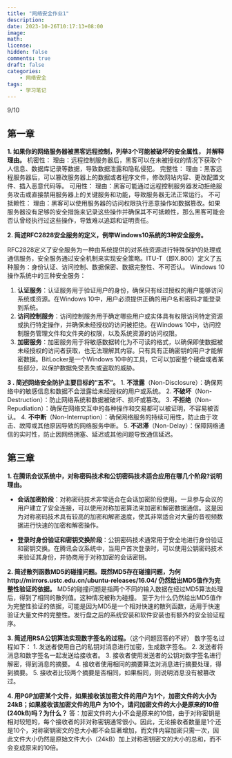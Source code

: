 ```yaml
---
title: "网络安全作业1"
description: 
date: 2023-10-26T10:17:13+08:00
image: 
math: 
license: 
hidden: false
comments: true
draft: false
categories:
    - 网络安全
tags:
    - 学习笔记
---
```

9/10

 ## 第一章
 
 **1. 如果你的网络服务器被黑客远程控制，列举3个可能被破坏的安全属性， 并解释理由。**
	机密性：
	理由：远程控制服务器后，黑客可以在未被授权的情况下获取个人信息、数据库记录等数据，导致数据泄露和隐私侵犯。
	完整性：
	理由：黑客远程服务器后，可以篡改服务器上的数据或者程序文件，修改网站内容、更改配置文件、插入恶意代码等。
	可用性：
    理由：黑客可能通过远程控制服务器发动拒绝服务攻击或直接禁用服务器上的关键服务和功能，导致服务器无法正常运行。
    不可抵赖性：
    理由：黑客可以使用服务器的访问权限执行恶意操作如数据篡改。如果服务器没有足够的安全措施来记录这些操作并确保其不可抵赖性，那么黑客可能会否认曾经执行过这些操作，导致难以追踪和证明责任。


**2. 简述RFC2828安全服务的定义，例举Windows10系统的3种安全服务。** 

RFC2828定义了安全服务为一种由系统提供的对系统资源进行特殊保护的处理或通信服务，安全服务通过安全机制来实现安全策略。ITU-T（即X.800）定义了五种服务：身份认证、访问控制、数据保密、数据完整性、不可否认。
Windows 10操作系统中的三种安全服务：
1. **认证服务**：认证服务用于验证用户的身份，确保只有经过授权的用户能够访问系统或资源。在Windows 10中，用户必须提供正确的用户名和密码才能登录到系统。    
2. **访问控制服务**：访问控制服务用于确定哪些用户或实体具有权限访问特定资源或执行特定操作，并确保未经授权的访问被拒绝。在Windows 10中，访问控制服务管理文件和文件夹的权限，以及系统资源的访问权限。
3. **加密服务**：加密服务用于将敏感数据转化为不可读的格式，以确保即使数据被未经授权的访问者获取，也无法理解其内容。只有具有正确密钥的用户才能解密数据。BitLocker是一个Windows 10中的工具，它可以加密整个硬盘或者某些部分，以保护数据免受丢失或盗取的威胁。

**3 . 简述网络安全防护主要目标的“五不”。**
		1. **不泄露**（Non-Disclosure）：确保网络中的敏感信息和数据不会泄露给未经授权的用户或系统。
		2. **不破坏**（Non-Destruction）：防止网络系统和数据被破坏、损坏或篡改。
		3. **不拒绝**（Non-Repudiation）：确保在网络交互中的各种操作和交易都可以被证明，不容易被否认。
	    4. **不中断**（Non-Interruption）：确保网络服务的持续可用性，防止由于攻击、故障或其他原因导致的网络服务中断。
	    5. **不迟滞**（Non-Delay）：保障网络通信的实时性，防止因网络拥塞、延迟或其他问题导致通信延迟。



## 第三章

**1. 在腾讯会议系统中，对称密码技术和公钥密码技术适合应用在哪几个阶段?说明理由。**

- **会话加密阶段**：对称密码技术非常适合在会话加密阶段使用。一旦参与会议的用户建立了安全连接，可以使用对称加密算法来加密和解密数据通信。这是因为对称密码技术具有较高的加密和解密速度，使其非常适合对大量的音视频数据进行快速的加密和解密操作。

- **登录时身份验证和密钥交换阶段**：公钥密码技术通常用于安全地进行身份验证和密钥交换。在腾讯会议系统中，当用户首次登录时，可以使用公钥密码技术来验证其身份，并协商用于对称加密的会话密钥。

**2.  简述散列函数MD5的碰撞问题。既然MD5存在碰撞问题，为何http://mirrors.ustc.edu.cn/ubuntu-releases/16.04/ 仍然给出MD5值作为完整性验证的依据。**
	MD5的碰撞问题是指两个不同的输入数据在经过MD5算法处理后，得到了相同的散列值。这种情况被称为碰撞。
	至于为什么仍然给出MD5值作为完整性验证的依据，可能是因为MD5是一个相对快速的散列函数，适用于快速验证大量文件的完整性。发行盘之后的系统安装和软件安装也有额外的安全验证程序。
	 
**3.  简述用RSA公钥算法实现数字签名的过程。**（这个问题回答的不好）
	数字签名过程如下：
	1. 发送者使用自己的私钥对消息进行加密，生成数字签名。
	2. 发送者将消息和数字签名一起发送给接收者。
	3. 接收者使用发送者的公钥对数字签名进行解密，得到消息的摘要。
	4. 接收者使用相同的摘要算法对消息进行摘要处理，得到摘要。
	5. 接收者比较两个摘要是否相同，如果相同，则说明消息没有被篡改过。

**4. 用PGP加密某个文件，如果接收该加密文件的用户为1个，加密文件的大小为24kB；如果接收该加密文件的用户
为10个，请问加密文件的大小是原来的10倍(240kB)吗？为什么？**
答：加密文件的大小不会是原来的10倍，由于对称密钥是相对较短的，每个接收者的非对称密钥通常很小。因此，无论接收者数量是1个还是10个，对称密钥密文的总大小都不会显著增加，而文件内容加密只需一次，因此文件大小仍然是原始文件大小（24kB）加上对称密钥密文的大小的总和，而不会变成原来的10倍。